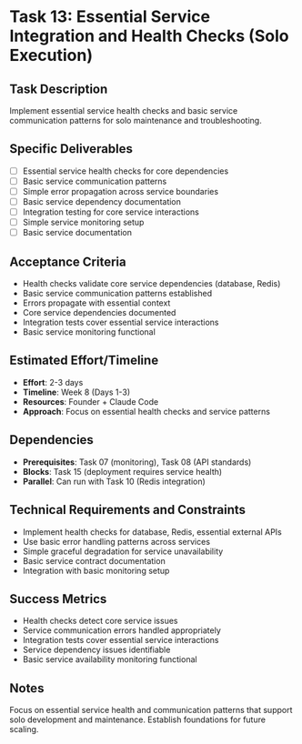 # Task 13: Essential Service Integration and Health Checks (Solo Execution)

## Task Description
Implement essential service health checks and basic service communication patterns for solo maintenance and troubleshooting.

## Specific Deliverables
- [ ] Essential service health checks for core dependencies
- [ ] Basic service communication patterns
- [ ] Simple error propagation across service boundaries
- [ ] Basic service dependency documentation
- [ ] Integration testing for core service interactions
- [ ] Simple service monitoring setup
- [ ] Basic service documentation

## Acceptance Criteria
- Health checks validate core service dependencies (database, Redis)
- Basic service communication patterns established
- Errors propagate with essential context
- Core service dependencies documented
- Integration tests cover essential service interactions
- Basic service monitoring functional

## Estimated Effort/Timeline
- **Effort**: 2-3 days
- **Timeline**: Week 8 (Days 1-3)
- **Resources**: Founder + Claude Code
- **Approach**: Focus on essential health checks and service patterns

## Dependencies
- **Prerequisites**: Task 07 (monitoring), Task 08 (API standards)
- **Blocks**: Task 15 (deployment requires service health)
- **Parallel**: Can run with Task 10 (Redis integration)

## Technical Requirements and Constraints
- Implement health checks for database, Redis, essential external APIs
- Use basic error handling patterns across services
- Simple graceful degradation for service unavailability
- Basic service contract documentation
- Integration with basic monitoring setup

## Success Metrics
- Health checks detect core service issues
- Service communication errors handled appropriately
- Integration tests cover essential service interactions
- Service dependency issues identifiable
- Basic service availability monitoring functional

## Notes
Focus on essential service health and communication patterns that support solo development and maintenance. Establish foundations for future scaling.